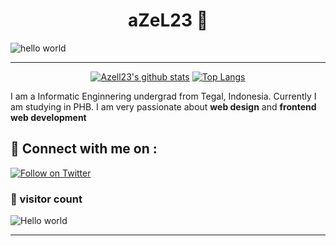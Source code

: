 <h1 align="center" > aZeL23 👋</h1>

![hello world](https://github.com/hayat-tamboli/hayat-tamboli/raw/master/hello-world.png)

<hr/>

<div align="center">


[![Azell23's github stats](https://github-readme-stats.vercel.app/api?username=azell23-tamboli&show_icons=true&title_color=2257EA&icon_color=2257EA&bg_color=f7f7f7)](https://github.com/azell23/github-readme-stats)
[![Top Langs](https://github-readme-stats.vercel.app/api/top-langs/?username=azell23-tamboli&title_color=2257EA&bg_color=f7f7f7&hide=html,css)](https://github.com/azell23/github-readme-stats)

</div>


I am a Informatic Enginnering undergrad from Tegal, Indonesia. Currently I am studying in PHB. I am very passionate about __web design__ and __frontend web development__

## 🔗 Connect with me on :



[![Follow on Twitter](https://img.shields.io/badge/--instagram?label=Instagram&logo=Instagram&style=social)](https://instagram/ktsm.hildann)

### 👀 visitor count

<img src="https://profile-counter.glitch.me/hayat-tamboli/count.svg" alt="Hello world" />

<hr />
